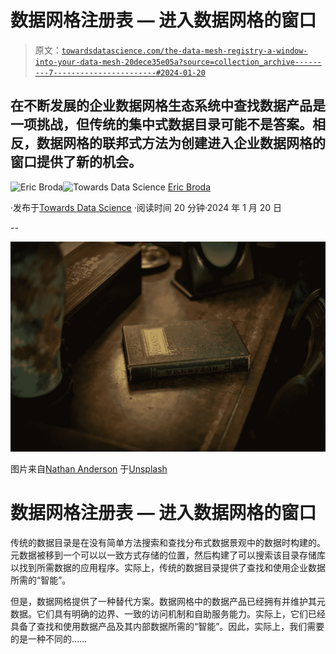 # 数据网格注册表 — 进入数据网格的窗口

> 原文：[`towardsdatascience.com/the-data-mesh-registry-a-window-into-your-data-mesh-20dece35e05a?source=collection_archive---------7-----------------------#2024-01-20`](https://towardsdatascience.com/the-data-mesh-registry-a-window-into-your-data-mesh-20dece35e05a?source=collection_archive---------7-----------------------#2024-01-20)

## 在不断发展的企业数据网格生态系统中查找数据产品是一项挑战，但传统的集中式数据目录可能不是答案。相反，数据网格的联邦式方法为创建进入企业数据网格的窗口提供了新的机会。

[](https://medium.com/@ericbroda?source=post_page---byline--20dece35e05a--------------------------------)![Eric Broda](https://medium.com/@ericbroda?source=post_page---byline--20dece35e05a--------------------------------)[](https://towardsdatascience.com/?source=post_page---byline--20dece35e05a--------------------------------)![Towards Data Science](https://towardsdatascience.com/?source=post_page---byline--20dece35e05a--------------------------------) [Eric Broda](https://medium.com/@ericbroda?source=post_page---byline--20dece35e05a--------------------------------)

·发布于[Towards Data Science](https://towardsdatascience.com/?source=post_page---byline--20dece35e05a--------------------------------) ·阅读时间 20 分钟·2024 年 1 月 20 日

--

![](img/f50621d51a0f9e06ac3747bf06df9e8d.png)

图片来自[Nathan Anderson](https://unsplash.com/@nathananderson?utm_source=unsplash&utm_medium=referral&utm_content=creditCopyText) 于[Unsplash](https://unsplash.com/photos/Ih2kgjkekQk?utm_source=unsplash&utm_medium=referral&utm_content=creditCopyText)

# 数据网格注册表 — 进入数据网格的窗口

传统的数据目录是在没有简单方法搜索和查找分布式数据景观中的数据时构建的。元数据被移到一个可以以一致方式存储的位置，然后构建了可以搜索该目录存储库以找到所需数据的应用程序。实际上，传统的数据目录提供了查找和使用企业数据所需的“智能”。

但是，数据网格提供了一种替代方案。数据网格中的数据产品已经拥有并维护其元数据。它们具有明确的边界、一致的访问机制和自助服务能力。实际上，它们已经具备了查找和使用数据产品及其内部数据所需的“智能”。因此，实际上，我们需要的是一种不同的……
